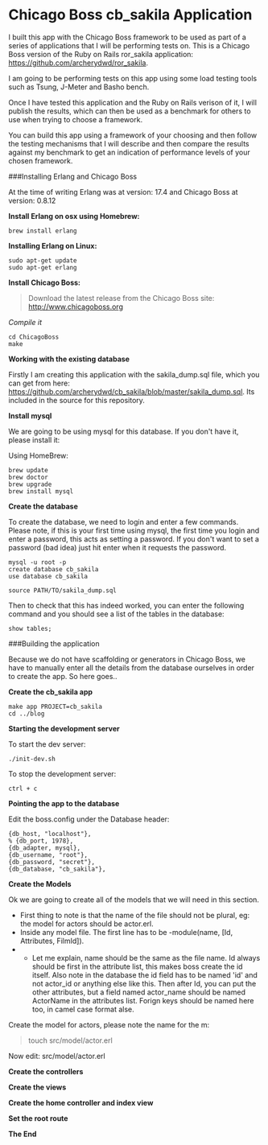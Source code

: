 # Chicago Boss cb_sakila Application

I built this app with the Chicago Boss framework to be used as part of a series of applications that I will be 
performing tests on. This is a Chicago Boss version of the Ruby on Rails ror_sakila application: https://github.com/archerydwd/ror_sakila.

I am going to be performing tests on this app using some load testing tools such as Tsung, J-Meter and Basho bench. 

Once I have tested this application and the Ruby on Rails verison of it, I will publish the results, which can then be used as a benchmark for others to use when trying to choose a framework.

You can build this app using a framework of your choosing and then follow the testing mechanisms that I will describe and then compare the results against my benchmark to get an indication of performance levels of your chosen framework.

###Installing Erlang and Chicago Boss

At the time of writing Erlang was at version: 17.4 and Chicago Boss at version: 0.8.12

**Install Erlang on osx using Homebrew:**
```
brew install erlang
```
**Installing Erlang on Linux:**
```
sudo apt-get update
sudo apt-get erlang
```
**Install Chicago Boss:**

>Download the latest release from the Chicago Boss site: http://www.chicagoboss.org

*Compile it*
```
cd ChicagoBoss
make
```

**Working with the existing database**

Firstly I am creating this application with the sakila_dump.sql file, which you can get from here: https://github.com/archerydwd/cb_sakila/blob/master/sakila_dump.sql. Its included in the source for this repository.

**Install mysql**

We are going to be using mysql for this database. If you don't have it, please install it:

Using HomeBrew:

```
brew update
brew doctor
brew upgrade
brew install mysql
```

**Create the database**

To create the database, we need to login and enter a few commands. Please note, if this is your first time using mysql, the first time you login and enter a password, this acts as setting a password. If you don't want to set a password (bad idea) just hit enter when it requests the password.

```
mysql -u root -p
create database cb_sakila
use database cb_sakila

source PATH/TO/sakila_dump.sql
```

Then to check that this has indeed worked, you can enter the following command and you should see a list of the tables in the database:

```
show tables;
```

###Building the application

Because we do not have scaffolding or generators in Chicago Boss, we have to manually enter all the details from the database ourselves in order to create the app. So here goes..

**Create the cb_sakila app**

```
make app PROJECT=cb_sakila
cd ../blog
```

**Starting the development server**

To start the dev server:

```
./init-dev.sh
```

To stop the development server:

```
ctrl + c
```

**Pointing the app to the database**

Edit the boss.config under the Database header:

```
{db_host, "localhost"},
% {db_port, 1978},
{db_adapter, mysql},
{db_username, "root"},
{db_password, "secret"},
{db_database, "cb_sakila"},
```

**Create the Models**

Ok we are going to create all of the models that we will need in this section. 
* First thing to note is that the name of the file should not be plural, eg: the model for actors should be actor.erl.
* Inside any model file. The first line has to be -module(name, [Id, Attributes, FilmId]).
* * Let me explain, name should be the same as the file name. Id always should be first in the attribute list, this makes boss create the id itself. Also note in the database the id field has to be named 'id' and not actor_id or anything else like this. Then after Id, you can put the other attributes, but a field named actor_name should be named ActorName in the attributes list. Forign keys should be named here too, in camel case format alse.

Create the model for actors, please note the name for the m:

>touch src/model/actor.erl

Now edit: src/model/actor.erl


**Create the controllers**



**Create the views**




**Create the home controller and index view**




**Set the root route**



**The End**















